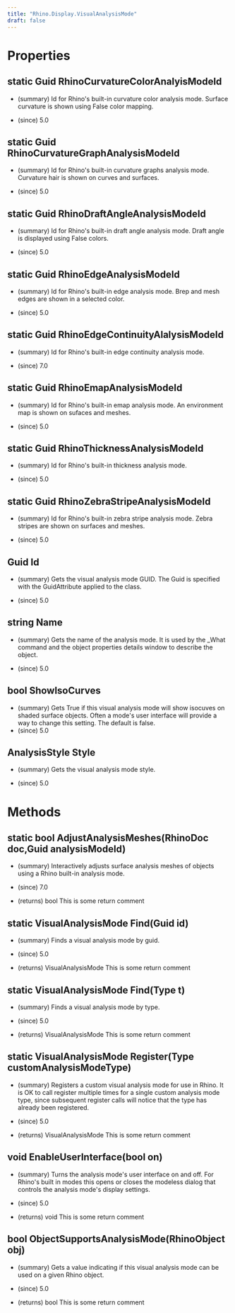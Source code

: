 ```yaml
---
title: "Rhino.Display.VisualAnalysisMode"
draft: false
---
```


# Properties
## static Guid RhinoCurvatureColorAnalyisModeId
- (summary) 
     Id for Rhino's built-in curvature color analysis mode.  Surface curvature
     is shown using False color mapping.
     
- (since) 5.0
## static Guid RhinoCurvatureGraphAnalysisModeId
- (summary) 
     Id for Rhino's built-in curvature graphs analysis mode. Curvature hair
     is shown on curves and surfaces.
     
- (since) 5.0
## static Guid RhinoDraftAngleAnalysisModeId
- (summary) 
     Id for Rhino's built-in draft angle analysis mode.  Draft angle is 
     displayed using False colors.
     
- (since) 5.0
## static Guid RhinoEdgeAnalysisModeId
- (summary) 
     Id for Rhino's built-in edge analysis mode. Brep and mesh edges are
     shown in a selected color.
     
- (since) 5.0
## static Guid RhinoEdgeContinuityAlalysisModeId
- (summary) 
     Id for Rhino's built-in edge continuity analysis mode.
     
- (since) 7.0
## static Guid RhinoEmapAnalysisModeId
- (summary) 
     Id for Rhino's built-in emap analysis mode.  An environment map is
     shown on sufaces and meshes.
     
- (since) 5.0
## static Guid RhinoThicknessAnalysisModeId
- (summary) 
     Id for Rhino's built-in thickness analysis mode.
     
- (since) 5.0
## static Guid RhinoZebraStripeAnalysisModeId
- (summary) 
     Id for Rhino's built-in zebra stripe analysis mode. Zebra stripes are
     shown on surfaces and meshes.
     
- (since) 5.0
## Guid Id
- (summary) 
     Gets the visual analysis mode GUID.
     The Guid is specified with the GuidAttribute
     applied to the class.
     
- (since) 5.0
## string Name
- (summary) 
     Gets the name of the analysis mode. It is used by the _What command and the object
     properties details window to describe the object.
     
- (since) 5.0
## bool ShowIsoCurves
- (summary) 
     Gets True if this visual analysis mode will show isocuves on shaded surface
     objects.  Often a mode's user interface will provide a way to change this
     setting.
     The default is false.
- (since) 5.0
## AnalysisStyle Style
- (summary) 
     Gets the visual analysis mode style.
     
- (since) 5.0
# Methods
## static bool AdjustAnalysisMeshes(RhinoDoc doc,Guid analysisModeId)
- (summary) 
     Interactively adjusts surface analysis meshes of objects using a Rhino built-in analysis mode.
     
- (since) 7.0
- (returns) bool This is some return comment
## static VisualAnalysisMode Find(Guid id)
- (summary) 
     Finds a visual analysis mode by guid.
     
- (since) 5.0
- (returns) VisualAnalysisMode This is some return comment
## static VisualAnalysisMode Find(Type t)
- (summary) 
     Finds a visual analysis mode by type.
     
- (since) 5.0
- (returns) VisualAnalysisMode This is some return comment
## static VisualAnalysisMode Register(Type customAnalysisModeType)
- (summary) 
     Registers a custom visual analysis mode for use in Rhino.  It is OK to call
     register multiple times for a single custom analysis mode type, since subsequent
     register calls will notice that the type has already been registered.
     
- (since) 5.0
- (returns) VisualAnalysisMode This is some return comment
## void EnableUserInterface(bool on)
- (summary) 
     Turns the analysis mode's user interface on and off. For Rhino's built
     in modes this opens or closes the modeless dialog that controls the
     analysis mode's display settings.
     
- (since) 5.0
- (returns) void This is some return comment
## bool ObjectSupportsAnalysisMode(RhinoObject obj)
- (summary) 
     Gets a value indicating if this visual analysis mode can be used on a given Rhino object.
     
- (since) 5.0
- (returns) bool This is some return comment
